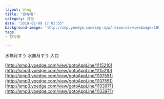 ```yaml
---
layout: blog
title: "掠夺者"
category: 其他
date: "2018-02-09 17:02:55"
background-image: 'http://smp.yoedge.com/smp-app/resource/viewImage/1000319appline.png'
tags:
- 掠夺者

---
```

水無月すう
水無月すう
入口

[http://smp3.yoedge.com/view/gotoAppLine/1115210](http://smp3.yoedge.com/view/gotoAppLine/1115210)
[http://smp3.yoedge.com/view/gotoAppLine/1107551](http://smp3.yoedge.com/view/gotoAppLine/1107551)
[http://smp3.yoedge.com/view/gotoAppLine/1103971](http://smp3.yoedge.com/view/gotoAppLine/1103971)

        
